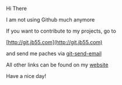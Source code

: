 Hi There

I am not using Github much anymore

If you want to contribute to my projects, go to

[http://git.jb55.com](http://git.jb55.com)

and send me paches via [git-send-email](https://git-send-email.io)

All other links can be found on my [website](https://jb55.com)

Have a nice day!
